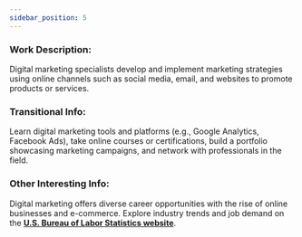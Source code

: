 ```yaml
---
sidebar_position: 5
---
```


### Work Description: 
Digital marketing specialists develop and implement marketing strategies using online channels such as social media, email, and websites to promote products or services.

### Transitional Info: 
Learn digital marketing tools and platforms (e.g., Google Analytics, Facebook Ads), take online courses or certifications, build a portfolio showcasing marketing campaigns, and network with professionals in the field.

### Other Interesting Info: 
Digital marketing offers diverse career opportunities with the rise of online businesses and e-commerce. Explore industry trends and job demand on the **[U.S. Bureau of Labor Statistics website](https://www.bls.gov/oes/current/oes131161.htm)**.
